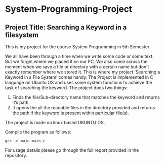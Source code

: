 # System-Programming-Project
## Project Title: Searching a Keyword in a filesystem

This is my project for the course System Programming in 5th Semester.

We all have been through a time when we write some code or some text. But we forget where we placed it on our PC. We also come across the moment when we save a file or directory with a certain name but don’t exactly remember where we stored it. This is where my project ‘Searching a Keyword in a File System’ comes handy. The Project is implemented in C language on Ubuntu OS and uses some system functions to achieve the task of searching the keyword.
The project does two things:
1) Finds the file/Sub-directory name that matches the keyword and returns it’s path.
2) It opens the all the readable files in the directory provided and returns the path if the keyword is present within particular file(s).

The project is made on linux based UBUNTU OS.

Compile the program as follows:
```
gcc -o main main.c 
```
For usage details please go through the full report provided in the repository.
